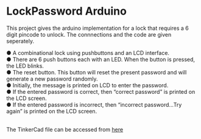 # LockPassword Arduino

This project gives the arduino implementation for a lock that requires a 6 digit pincode to unlock.
The connnections and the code are given seperately.

● A combinational lock using pushbuttons and an LCD interface. <br>
● There are 6 push buttons each with an LED. When the button is pressed, the LED blinks. <br>
● The reset button. This button will reset the present password and will generate a new password randomly. <br>
● Initially, the message is printed on LCD to enter the password. <br>
● If the entered password is correct, then “correct password” is printed on the LCD screen. <br>
● If the entered password is incorrect, then “incorrect password…Try again” is printed on the LCD screen.<br><br>

The TinkerCad file can be accessed from <a href="https://www.tinkercad.com/things/1W2qrfrqQke-neat-kasi/editel?sharecode=gxLc2v4rYkVjVtX0R_kRNQg9WtxL0id3z_yKO_G4iQQ">here</a>
